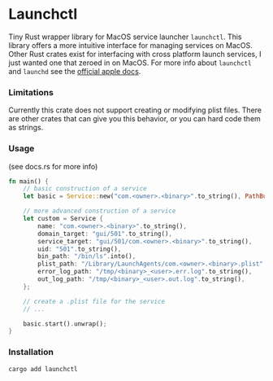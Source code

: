 # Launchctl
Tiny Rust wrapper library for MacOS service launcher `launchctl`. This library
offers a more intuitive interface for managing services on MacOS. Other Rust
crates exist for interfacing with cross platform launch services, I just wanted
one that zeroed in on MacOS. For more info about `launchctl` and `launchd` see
the [official apple docs](https://ss64.com/mac/launchctl.html).

### Limitations
Currently this crate does not support creating or modifying plist files. There
are other crates that can give you this behavior, or you can hard code them as
strings. 


### Usage
(see docs.rs for more info)

```rust
fn main() {
    // basic construction of a service
    let basic = Service::new("com.<owner>.<binary>".to_string(), PathBuf::from("/bin/ls"));

    // more advanced construction of a service
    let custom = Service {
        name: "com.<owner>.<binary>".to_string(),
        domain_target: "gui/501".to_string(),
        service_target: "gui/501/com.<owner>.<binary>".to_string(),
        uid: "501".to_string(),
        bin_path: "/bin/ls".into(),
        plist_path: "/Library/LaunchAgents/com.<owner>.<binary>.plist".to_string(),
        error_log_path: "/tmp/<binary>_<user>.err.log".to_string(),
        out_log_path: "/tmp/<binary>_<user>.out.log".to_string(),
    };

    // create a .plist file for the service
    // ...

    basic.start().unwrap();
}

```

### Installation

```cargo add launchctl```




